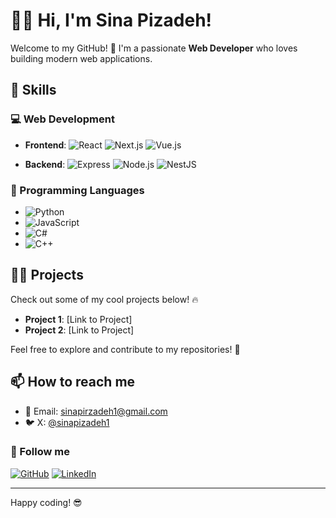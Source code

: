 # 👨‍💻 Hi, I'm Sina Pizadeh!

Welcome to my GitHub! 🚀 I'm a passionate **Web Developer** who loves building modern web applications.

## 🚀 Skills

### 💻 Web Development
- **Frontend**: 
  <img src="https://img.shields.io/badge/React.js-61DAFB?style=flat&logo=react&logoColor=black" alt="React" />
  <img src="https://img.shields.io/badge/Next.js-000000?style=flat&logo=next.js&logoColor=white" alt="Next.js" />
  <img src="https://img.shields.io/badge/Vue.js-4FC08D?style=flat&logo=vue.js&logoColor=white" alt="Vue.js" />

- **Backend**: 
  <img src="https://img.shields.io/badge/Express-000000?style=flat&logo=express&logoColor=white" alt="Express" />
  <img src="https://img.shields.io/badge/Node.js-339933?style=flat&logo=node.js&logoColor=white" alt="Node.js" />
  <img src="https://img.shields.io/badge/NestJS-E0234E?style=flat&logo=nestjs&logoColor=white" alt="NestJS" />

### 🔧 Programming Languages
- <img src="https://img.shields.io/badge/Python-3776AB?style=flat&logo=python&logoColor=white" alt="Python" />
- <img src="https://img.shields.io/badge/JavaScript-F7DF1E?style=flat&logo=javascript&logoColor=black" alt="JavaScript" />
- <img src="https://img.shields.io/badge/C%23-239120?style=flat&logo=c-sharp&logoColor=white" alt="C#" />
- <img src="https://img.shields.io/badge/C%2B%2B-00599C?style=flat&logo=c%2B%2B&logoColor=white" alt="C++" />

## 🧑‍💻 Projects
Check out some of my cool projects below! 🔥

- **Project 1**: [Link to Project]
- **Project 2**: [Link to Project]

Feel free to explore and contribute to my repositories! 🌟

## 📫 How to reach me
- 📧 Email: [sinapirzadeh1@gmail.com](mailto:sinapirzadeh1@gmail.com)
- 🐦 X: [@sinapizadeh1](https://x.com/sinapizadeh1)

### 🔗 Follow me
[![GitHub](https://img.shields.io/badge/GitHub-Profile-blue)](https://github.com/sinapizadeh)
[![LinkedIn](https://img.shields.io/badge/LinkedIn-Profile-blue)](https://www.linkedin.com/in/sinapizadeh)

---

Happy coding! 😎
